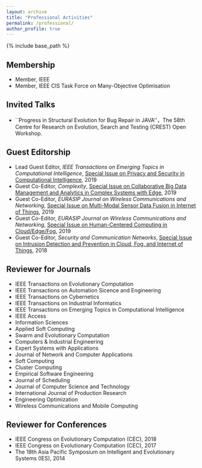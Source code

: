 ```yaml
---
layout: archive
title: "Professional Activities"
permalink: /professional/
author_profile: true
---
```


{% include base_path %}

## Membership

* Member, IEEE
* Member, IEEE CIS Task Force on Many-Objective Optimisation


## Invited Talks

* ``Progress in Structural Evolution for Bug Repair in JAVA''，The 58th Centre for Research on Evolution, Search and Testing (CREST) Open Workshop.


## Guest Editorship

* Lead Guest Editor, <i>IEEE Transactions on Emerging Topics in Computational Intelligence</i>, 
[Special Issue on Privacy and Security in Computational Intelligence](https://cis.ieee.org/images/files/Publications/TETCI/SI14_CFP_PSCI.pdf), 2019
* Guest Co-Editor, <i>Complexity</i>, 
[Special Issue on Collaborative Big Data Management and Analytics in Complex Systems with Edge](https://www.hindawi.com/journals/complexity/si/149145/cfp/), 2019
* Guest Co-Editor, <i>EURASIP Journal on Wireless Communications and Networking</i>, [Special Issue on
Multi-Modal Sensor Data Fusion in Internet of Things](https://jwcn-eurasipjournals.springeropen.com/multi-modal-sensor), 2019
* Guest Co-Editor, <i>EURASIP Journal on Wireless Communications and Networking</i>, 
[Special Issue on Human-Centered Computing in Cloud/Edge/Fog](https://jwcn-eurasipjournals.springeropen.com/human-centered-computing), 2019
* Guest Co-Editor, <i>Security and Communication Networks</i>, 
[Special Issue on Intrusion Detection and Prevention in Cloud, Fog, and Internet of Things](https://www.hindawi.com/journals/scn/si/215106/cfp/), 2018




## Reviewer for Journals 

* IEEE Transactions on Evolutionary Computation 
* IEEE Transactions on Automation Sicence and Engineering
* IEEE Transactions on Cybernetics
* IEEE Transactions on Industrial Informatics
* IEEE Transactions on Emerging Topics in Computational Intelligence
* IEEE Access
* Information Sciences
* Applied Soft Computing
* Swarm and Evolutionary Computation
* Computers & Industrial Engineering
* Expert Systems with Applications
* Journal of Network and Computer Applications
* Soft Computing
* Cluster Computing
* Empirical Software Engineering
* Journal of Scheduling
* Journal of Computer Science and Technology
* International Journal of Production Research
* Engineering Optimization
* Wireless Communications and Mobile Computing

## Reviewer for Conferences

* IEEE Congress on Evolutionary Computation (CEC), 2018
* IEEE Congress on Evolutionary Computation (CEC), 2017
* The 18th Asia Pacific Symposium on Intelligent and Evolutionary Systems (IES), 2014
